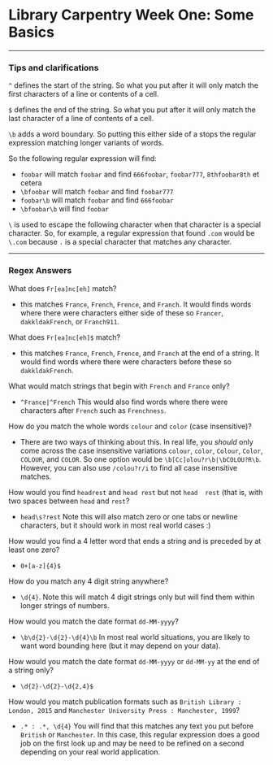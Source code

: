 # Library Carpentry Week One: Some Basics

_______
### Tips and clarifications

`^` defines the start of the string. So what you put after it will only match the first characters of a line or contents of a cell.

`$` defines the end of the string. So what you put after it will only match the last character of a line of contents of a cell.

`\b` adds a word boundary. So putting this either side of a stops the regular expression matching longer variants of words.

So the following regular expression will find:

- `foobar` will match `foobar` and find `666foobar`, `foobar777`, `8thfoobar8th` et cetera
- `\bfoobar` will match `foobar` and find `foobar777`
- `foobar\b` will match `foobar` and find `666foobar`
- `\bfoobar\b` will find `foobar`

`\` is used to escape the following character when that character is a special character. So, for example, a regular expression that found `.com` would be `\.com` because `.` is a special character that matches any character.

_____
### Regex Answers

What does `Fr[ea]nc[eh]` match?

- this matches `France`, `French`, `Frence`, and `Franch`. It would finds words where there were characters either side of these so `Francer`, `dakkldakFrench`, or `Franch911`.

What does `Fr[ea]nc[eh]$` match?

- this matches `France`, `French`, `Frence`, and `Franch` at the end of a string. It would find words where there were characters before these so `dakkldakFrench`.

What would match strings that begin with `French` and `France` only?

- `^France|^French` This would also find words where there were characters after `French` such as `Frenchness`.

How do you match the whole words `colour` and `color` (case insensitive)?

- There are two ways of thinking about this. In real life, you *should* only come across the case insensitive variations `colour`, `color`, `Colour`, `Color`, `COLOUR`, and `COLOR`. So one option would be `\b[Cc]olou?r\b|\bCOLOU?R\b`. However, you can also use `/colou?r/i` to find all case insensitive matches.

How would you find `headrest` and `head rest` but not `head  rest` (that is, with two spaces between `head` and `rest`?

- `head\s?rest` Note this will also match zero or one tabs or newline characters, but it should work in most real world cases :)

How would you find a 4 letter word that ends a string and is preceded by at least one zero?

- `0+[a-z]{4}$`

How do you match any 4 digit string anywhere?

- `\d{4}`. Note this will match 4 digit strings only but will find them within longer strings of numbers.

How would you match the date format `dd-MM-yyyy`?

- `\b\d{2}-\d{2}-\d{4}\b` In most real world situations, you are likely to want word bounding here (but it may depend on your data).

How would you match the date format `dd-MM-yyyy` or `dd-MM-yy` at the end of a string only?

- `\d{2}-\d{2}-\d{2,4}$`

How would you match publication formats such as `British Library : London, 2015` and `Manchester University Press : Manchester, 1999`?

- `.* : .*, \d{4}` You will find that this matches any text you put before `British` or `Manchester`. In this case, this regular expression does a good job on the first look up and may be need to be refined on a second depending on your real world application.
